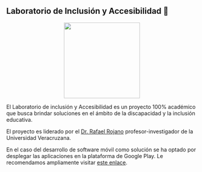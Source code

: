 ## Laboratorio de Inclusión y Accesibilidad 👋

<p align="center">
    <img width="200" src="https://avatars.githubusercontent.com/u/105395731?v=4">
</p>

El Laboratorio de inclusión y Accesibilidad es un proyecto 100% académico que busca brindar soluciones en el ámbito de la discapacidad y la inclusión educativa.

El proyecto es liderado por el <a href="https://www.uv.mx/personal/rrojano">Dr. Rafael Rojano</a> profesor-investigador de la Universidad Veracruzana.

En el caso del desarrollo de software móvil como solución se ha optado por desplegar las aplicaciones en la plataforma de Google Play. Le recomendamos ampliamente visitar <a href="https://play.google.com/store/apps/dev?id=8355435962563331478&pli=1">este enlace</a>.
